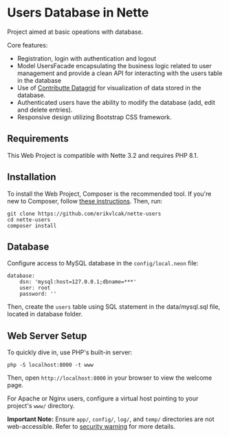 Users Database in Nette
=================

Project aimed at basic opeations with database.

Core features:
- Registration, login with authentication and logout
- Model UsersFacade encapsulating the business logic related to user management and provide a clean API for interacting with the users table in the database
- Use of [Contributte Datagrid](https://contributte.org/packages/contributte/datagrid/#composer) for visualization of data stored in the database.
- Authenticated users have the ability to modify the database (add, edit and delete entries).
- Responsive design utilizing Bootstrap CSS framework.

Requirements
------------

This Web Project is compatible with Nette 3.2 and requires PHP 8.1.


Installation
------------

To install the Web Project, Composer is the recommended tool. If you're new to Composer,
follow [these instructions](https://doc.nette.org/composer). Then, run:

```
git clone https://github.com/erikvlcak/nette-users
cd nette-users
composer install
```

Database
------------
Configure access to MySQL database in the `config/local.neon` file:

```
database:
	dsn: 'mysql:host=127.0.0.1;dbname=***'
	user: root
	password: ''
```
Then, create the `users` table using SQL statement in the data/mysql.sql file, located in database folder.


Web Server Setup
----------------

To quickly dive in, use PHP's built-in server:

	php -S localhost:8000 -t www

Then, open `http://localhost:8000` in your browser to view the welcome page.

For Apache or Nginx users, configure a virtual host pointing to your project's `www/` directory.

**Important Note:** Ensure `app/`, `config/`, `log/`, and `temp/` directories are not web-accessible.
Refer to [security warning](https://nette.org/security-warning) for more details.

